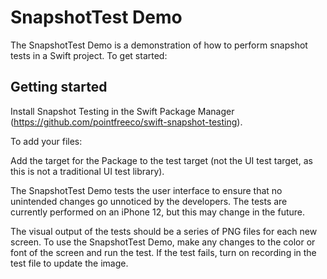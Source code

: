 # SnapshotTest Demo

The SnapshotTest Demo is a demonstration of how to perform snapshot tests in a Swift project. To get started:

## Getting started

Install Snapshot Testing in the Swift Package Manager (https://github.com/pointfreeco/swift-snapshot-testing).

To add your files:

Add the target for the Package to the test target (not the UI test target, as this is not a traditional UI test library).

The SnapshotTest Demo tests the user interface to ensure that no unintended changes go unnoticed by the developers. The tests are currently performed on an iPhone 12, but this may change in the future.

The visual output of the tests should be a series of PNG files for each new screen. To use the SnapshotTest Demo, make any changes to the color or font of the screen and run the test. If the test fails, turn on recording in the test file to update the image.
